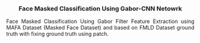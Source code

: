 <br />
<div align="center">
  <a href="https://github.com/rizqisubeno/face_masked_gabor_classification">
    <!-- <img src="images/logo.png" alt="Logo" width="80" height="80"> -->
  </a>

  <h3 align="center">Face Masked Classification Using Gabor-CNN Netowrk</h3>

  <p align="justify">
    Face Masked Classification Using Gabor Filter Feature Extraction using MAFA Dataset (Masked Face Dataset) and based on FMLD Dataset ground truth with fixing ground truth using patch.
  </p>
</div>
